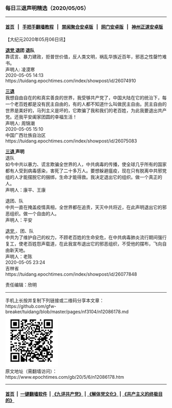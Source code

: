 ### 每日三退声明精选（2020/05/05）
------------------------

#### [首页](https://github.com/gfw-breaker/banned-news1/blob/master/README.md) &nbsp;&nbsp;|&nbsp;&nbsp; [手把手翻墙教程](https://github.com/gfw-breaker/guides/wiki) &nbsp;&nbsp;|&nbsp;&nbsp; [禁闻聚合安卓版](https://github.com/gfw-breaker/bn-android) &nbsp;&nbsp;|&nbsp;&nbsp; [网门安卓版](https://github.com/oGate2/oGate) &nbsp;&nbsp;|&nbsp;&nbsp; [神州正道安卓版](https://github.com/SzzdOgate/update) 



<div class="post_content" id="artbody" itemprop="articleBody">
 <!-- article content begin -->
 <p>
  【大纪元2020年05月06日讯】
 </p>
 <p>
  <strong>
   <a href="https://www.epochtimes.com/gb/tag/%E9%80%80%E5%85%9A.html">
    退党
   </a>
   退团 退队
  </strong>
  <br/>
  靠谎言、暴力建政，拒普世价值，反人类文明，祸乱华族近百年，邪恶之性罄竹难书。
  <br/>
  声明人: 凌漠寒
  <br/>
  2020-05-05 14:13
  <br/>
  https://tuidang.epochtimes.com/index/showpost/id/26074910
 </p>
 <p>
  <strong>
   <a href="https://www.epochtimes.com/gb/tag/%E4%B8%89%E9%80%80.html">
    三退
   </a>
  </strong>
  <br/>
  我想自由自在的和真实善良的世界，我受够共产党了，中国大陆在它的统治下，每一个老百姓都是没有民主自由的，有的人都不知道什么叫做民主自由。民主自由的世界是美好的，马列主义是坏的，它欺骗了我和我们的老百姓，为此我要退出共产党。还我平安阖家团圆的幸福生活！
  <br/>
  声明人: 周锦潮
  <br/>
  2020-05-05 15:10
  <br/>
  中国广西壮族自治区
  <br/>
  https://tuidang.epochtimes.com/index/showpost/id/26075083
 </p>
 <p>
  <strong>
   <a href="https://www.epochtimes.com/gb/tag/%E4%B8%89%E9%80%80.html">
    三退
   </a>
   声明
  </strong>
  <br/>
  退队
  <br/>
  如今中共以暴力、谎言欺骗全世界的人，中共病毒的传播，使全球几乎所有的国家都有人受到病毒感染，害死了二十多万人。要想躲避瘟疫，现在只有脱离中共邪党组的人才能摆脱它的捆绑，生命才能得救。我决定退出它的组织。做一个真正的人。
  <br/>
  声明人：康平、王康
 </p>
 <p>
  退团、队
  <br/>
  中共一直在掩盖疫情真相，全世界都在追责，天灭中共将近，在此声明退出它的邪恶组织。做一个自由的人。
  <br/>
  声明人：平安
 </p>
 <p>
  <a href="https://www.epochtimes.com/gb/tag/%E9%80%80%E5%85%9A.html">
   退党
  </a>
  、团、队
  <br/>
  中共为了维护自己的权力，不顾老百姓的生命安危，在中共病毒肺炎流行期间强行复工，使老百姓怨声载道，在此我宣布退出它的邪恶组织，不受他的摆布，飞向自由新天地。
  <br/>
  声明人：老陈
  <br/>
  2020-05-05 23:24
  <br/>
  吉林省
  <br/>
  https://tuidang.epochtimes.com/index/showpost/id/26077848
 </p>
 <p>
  责任编辑：欣明
 </p>
 <!-- article content end -->
 <div id="below_article_ad">
 </div>
</div>

<hr/>
手机上长按并复制下列链接或二维码分享本文章：<br/>
https://github.com/gfw-breaker/tuidang/blob/master/pages/nf3104/n12086178.md <br/>
<a href='https://github.com/gfw-breaker/tuidang/blob/master/pages/nf3104/n12086178.md'><img src='https://github.com/gfw-breaker/tuidang/blob/master/pages/nf3104/n12086178.md.png'/></a> <br/>
原文地址（需翻墙访问）：https://www.epochtimes.com/gb/20/5/6/n12086178.htm


------------------------
#### [首页](https://github.com/gfw-breaker/banned-news/blob/master/README.md) &nbsp;|&nbsp; [一键翻墙软件](https://github.com/gfw-breaker/nogfw/blob/master/README.md) &nbsp;| [《九评共产党》](https://github.com/gfw-breaker/9ping.md/blob/master/README.md#九评之一评共产党是什么) | [《解体党文化》](https://github.com/gfw-breaker/jtdwh.md/blob/master/README.md) | [《共产主义的终极目的》](https://github.com/gfw-breaker/gczydzjmd.md/blob/master/README.md)


<img src='http://gfw-breaker.win/tuidang/pages/nf3104/n12086178.md' width='0px' height='0px'/>
